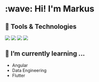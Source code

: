 <h1>:wave: Hi! I'm Markus </h1>


<h2> 🔧 Tools & Technologies</h2>


![](https://img.shields.io/badge/OS-Linux-informational?style=flat&logo=#FCC624&logoColor=white&color=2bbc8a)
![](https://img.shields.io/badge/Code-Java-informational?style=flat&logo=#FCC624&logoColor=white&color=2bbc8a)
![](https://img.shields.io/badge/Code-JavaScript-informational?style=flat&logo=#FCC624&logoColor=white&color=2bbc8a)
![](https://img.shields.io/badge/Code-Python-informational?style=flat&logo=#FCC624&logoColor=white&color=2bbc8a)



<h2> 🌱 I’m currently learning ... </h2>

- Angular
- Data Engineering
- Flutter

<!---
oldrover/oldrover is a ✨ special ✨ repository because its `README.md` (this file) appears on your GitHub profile.
You can click the Preview link to take a look at your changes.
--->
